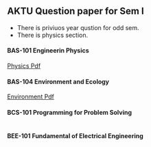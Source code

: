 ## AKTU Question paper for Sem I
- There is priviuos year qustion for odd sem.
- There is physics section.

#### BAS-101 Engineerin Physics
[Physics Pdf]("https://github.com/princekunal101/academic-section/blob/main/Studies/Question-paper-aktu/First-yr%20(SEM%20I)%202022-23/bas-101-engg-physics.pdf")
#### BAS-104 Environment and Ecology
[Environment Pdf]("")

#### BCS-101 Programming for Problem Solving
<img src=""/>

#### BEE-101 Fundamental of Electrical Engineering
<img src=""/>